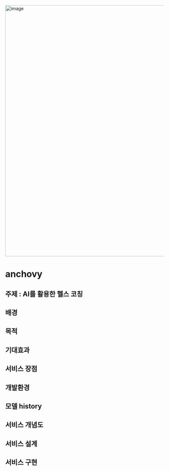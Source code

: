 <img width="797" alt="image" src="https://user-images.githubusercontent.com/111229365/218349224-38c751d0-a75d-4557-a230-aacd7934c948.png">





# anchovy

## 주제 : AI를 활용한 헬스 코칭

## 배경

## 목적

## 기대효과

## 서비스 장점

## 개발환경

## 모델 history

## 서비스 개념도

## 서비스 설계

## 서비스 구현
